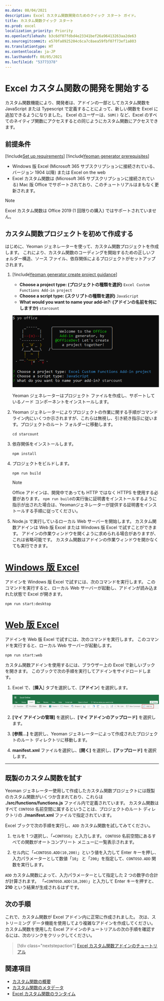 ```yaml
---
ms.date: 08/04/2021
description: Excel カスタム関数開発のためのクイック スタート ガイド。
title: カスタム関数クイック スタート
ms.prod: excel
localization_priority: Priority
ms.openlocfilehash: b3c6df07fdbd4e23341bef26a96413263aa2de63
ms.sourcegitcommit: e570fa8925204c6ca7c8aea59fbf07f73ef1a803
ms.translationtype: HT
ms.contentlocale: ja-JP
ms.lasthandoff: 08/05/2021
ms.locfileid: "53773378"
---
```

# <a name="get-started-developing-excel-custom-functions"></a>Excel カスタム関数の開発を開始する

カスタム関数機能により、開発者は、アドインの一部としてカスタム関数を JavaScript または Typescript で定義することによって、新しい関数を Excel に追加できるようになりました。 Excel のユーザーは、`SUM()` など、Excel のすべてのネイティブ関数にアクセスするとの同じようにカスタム関数にアクセスできます。

## <a name="prerequisites"></a>前提条件

[!include[Set up requirements](../includes/set-up-dev-environment-beforehand.md)]
[!include[Yeoman generator prerequisites](../includes/quickstart-yo-prerequisites.md)]

- Windows 版 Excel (Microsoft 365 サブスクリプションに接続されている、バージョン 1904 以降) または Excel on the web
- Excel カスタム関数は (Microsoft 365 サブスクリプションに接続されている) Mac 版 Office でサポートされており、このチュートリアルはまもなく更新されます。

>[!NOTE]
>Excel カスタム関数は Office 2019 (1 回限りの購入) ではサポートされていません。

## <a name="build-your-first-custom-functions-project"></a>カスタム関数プロジェクトを初めて作成する

はじめに、Yeoman ジェネレーターを使って、カスタム関数プロジェクトを作成します。 これにより、カスタム関数のコーディングを開始するための正しいフォルダー構造、ソース ファイル、依存関係によるプロジェクトがセットアップされます。

1. [!include[Yeoman generator create project guidance](../includes/yo-office-command-guidance.md)]

    - **Choose a project type: (プロジェクトの種類を選択)** `Excel Custom Functions Add-in project`
    - **Choose a script type: (スクリプトの種類を選択)** `JavaScript`
    - **What would you want to name your add-in?: (アドインの名前を何にしますか)** `starcount`

    ![カスタム関数プロジェクトの Yeoman Office アドイン ジェネレーター コマンドライン インターフェイス プロンプトのスクリーンショット。](../images/starcountPrompt.png)

    Yeoman ジェネレーターはプロジェクト ファイルを作成し、サポートしているノード コンポーネントをインストールします。

1. Yeoman ジェネレーターによりプロジェクトの作業に関する手順がコマンド ライン内にいくつか示されますが、これらは無視し、引き続き指示に従います。プロジェクトのルート フォルダーに移動します。

    ```command&nbsp;line
    cd starcount
    ```

1. 依存関係をインストールします。

     ```command&nbsp;line
    npm install
    ```

1. プロジェクトをビルドします。

    ```command&nbsp;line
    npm run build
    ```

    > [!NOTE]
    > Office アドインは、開発中であっても HTTP ではなく HTTPS を使用する必要があります。 `npm run build`の実行後に証明書をインストールするように指示が出された場合は、Yeomanジェネレーターが提供する証明書をインストールする手順に従ってください。

1. Node.js で実行しているローカル Web サーバーを開始します。 カスタム関数アドインは Web 版 Excel または Windows 版 Excel で試すことができます。 アドインの作業ウィンドウを開くように求められる場合がありますが、これは省略可能です。 カスタム関数はアドインの作業ウィンドウを開かなくても実行できます。

# <a name="excel-on-windows"></a>[Windows 版 Excel](#tab/excel-windows)

アドインを Windows 版 Excel で試すには、次のコマンドを実行します。 このコマンドを実行すると、ローカル Web サーバーが起動し、アドインが読み込まれた状態で Excel が開きます。

```command&nbsp;line
npm run start:desktop
```

# <a name="excel-on-the-web"></a>[Web 版 Excel](#tab/excel-online)

アドインを Web 版 Excel で試すには、次のコマンドを実行します。 このコマンドを実行すると、ローカル Web サーバーが起動します。

```command&nbsp;line
npm run start:web
```

カスタム関数アドインを使用するには、ブラウザー上の Excel で新しいブックを開きます。 このブックで次の手順を実行してアドインをサイドロードします。

1. Excel で、[**挿入**] タブを選択して、[**アドイン**] を選択します。

   ![[個人用アドイン] ボタンが強調表示された Excel on the web の [挿入] リボンのスクリーンショット。](../images/excel-cf-online-register-add-in-1.png)

1. **[マイ アドインの管理]** を選択し、**[マイ アドインのアップロード]** を選択します。

1. **[参照...]** を選択し、Yeoman ジェネレーターによって作成されたプロジェクトのルート ディレクトリに移動します。

1. **manifest.xml** ファイルを選択し、**[開く]** を選択し、**[アップロード]** を選択します。

---

## <a name="try-out-a-prebuilt-custom-function"></a>既製のカスタム関数を試す

Yeoman ジェネレーター使用して作成したカスタム関数プロジェクトには既製のカスタム関数がいくつか含まれており、これらは **./src/functions/functions.js** ファイル内で定義されています。 カスタム関数はすべて `CONTOSO` 名前空間に属するということは、プロジェクトのルート ディレクトリの **./manifest.xml** ファイルで指定されています。

Excel ブックで次の手順を実行し、`ADD` カスタム関数を試してみてください。

1. セルを 1 つ選択し、「`=CONTOSO`」と入力します。 `CONTOSO` 名前空間にあるすべての関数がオートコンプリート メニューに一覧表示されます。

1. セル内に「`=CONTOSO.ADD(10,200)`」という値を入力して Enter キーを押し、入力パラメーターとして数値「`10`」 と「`200`」を指定して、`CONTOSO.ADD` 関数を実行します。

`ADD` カスタム関数によって、入力パラメーターとして指定した 2 つの数字の合計が計算されます。 「`=CONTOSO.ADD(10,200)`」と入力して Enter キーを押すと、**210** という結果が生成されるはずです。

## <a name="next-steps"></a>次の手順

これで、カスタム関数が Excel アドイン内に正常に作成されました。 次は、ストリーミング データ機能を使用してより複雑なアドインを作成してください。 カスタム関数を使用した Excel アドインのチュートリアルの次の手順を確認するには、次のリンクをクリックしてください。

> [!div class="nextstepaction"]
> [Excel カスタム関数アドインのチュートリアル](../tutorials/excel-tutorial-create-custom-functions.md#create-a-custom-function-that-requests-data-from-the-web)

## <a name="see-also"></a>関連項目

- [カスタム関数の概要](../excel/custom-functions-overview.md)
- [カスタム関数のメタデータ](../excel/custom-functions-json.md)
- [Excel カスタム関数のランタイム](../excel/custom-functions-runtime.md)
